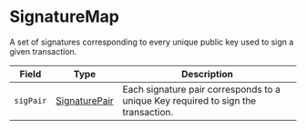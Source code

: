 # SignatureMap

A set of signatures corresponding to every unique public key used to sign a given transaction.

| Field     | Type                                                                                                                                             | Description                                                                       |
| --------- | ------------------------------------------------------------------------------------------------------------------------------------------------ | --------------------------------------------------------------------------------- |
| `sigPair` | ​[SignaturePair](https://github.com/theekrystallee/hedera-style-guide/blob/sdk-v1/deprecated/hedera-api/basic-types/broken-reference/README.md)​ | Each signature pair corresponds to a unique Key required to sign the transaction. |
